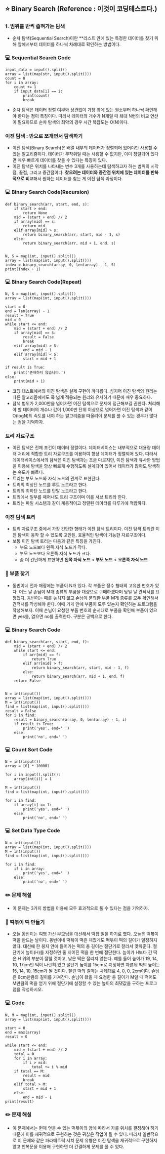 ## :star: Binary Search (Reference : 이것이 코딩테스트다.)

### 1. 범위를 반씩 좁혀가는 탐색
- 순차 탐색(Sequential Search)이란 **리스트 안에 있는 특정한 데이터를 찾기 위해 앞에서부터 데이터를 하나씩 차례대로 확인하는 방법이다.

### :computer: Sequential Search Code

```
input_data = input().split()
array = list(map(str, input().split()))
count = 0
for i in array:
    count += 1
    if input_data[1] == i:
        print(count)
        break
```

- 순차 탐색은 데이터 정렬 여부와 상관없이 가장 앞에 있는 원소부터 하나씩 확인해야 한다는 점이 특징이다. 따라서 데이터의 개수가 N개일 때 쵀대 N번의 비교 연산이 필요하므로 순차 탐색의 최악의 경우 시간 복잡도는 O(N)이다.

### 이진 탐색 : 반으로 쪼개면서 탐색하기
- 이진 탐색(Binary Search)은 배열 내부의 데이터가 정렬되어 있어야만 사용할 수 있는 알고리즘이다. 데이터가 무작위일 때는 사용할 수 없지만, 이미 정렬되어 있다면 매우 빠르게 데이터를 찾을 수 있다는 특징이 있다.
- 이진 탐색은 위치를 나타내는 변수 3개를 사용하는데 탐색하고자 하는 범위의 시작점, 끝점, 그리고 중간점이다. **찾으려는 데이터와 중간점 위치에 있는 데이터를 반복적으로 비교**해서 원하는 데이터를 찾는 게 이진 탐색 과정이다.

### :computer: Binary Search Code(Recursion)

```
def binary_search(arr, start, end, s):
    if start > end:
        return None
    mid = (start + end) // 2
    if array[mid] == s:
        return mid
    elif array[mid] > s:
        return binary_search(arr, start, mid - 1, s)
    else:
        return binary_search(arr, mid + 1, end, s)


N, S = map(int, input().split())
array = list(map(int, input().split()))
index = binary_search(array, 0, len(array) - 1, S)
print(index + 1)
```

### :computer: Binary Search Code(Repeat)

```
N, S = map(int, input().split())
array = list(map(int, input().split()))

start = 0
end = len(array) - 1
result = True
mid = 0
while start <= end:
    mid = (start + end) // 2
    if array[mid] == S:
        result = False
        break
    elif array[mid] > S:
        end = mid - 1
    elif array[mid] < S:
        start = mid + 1

if result is True:
    print('존재하지 않습니다.')
else:
    print(mid + 1)
```

- 코딩 테스트에서의 이진 탐색은 실제 구현이 까다롭다. 심지어 이진 탐색의 원리는 다른 알고리즘에서도 폭 넓게 적용되는 원리와 유사하기 때문에 매우 중요하다. 
- 탐색 범위가 2,000만을 넘어가면 이진 탐색으로 문제에 접근해보길 권한다. 처리해야 할 데이터의 개수나 값이 1,000만 단위 이상으로 넘어가면 이진 탐색과 같이 O(logN)의 속도를 내야 하는 알고리즘을 떠올려야 문제를 풀 수 있는 경우가 많다는 점을 기억하자.

### 트리 자료구조
- 이진 탐색은 전제 조건이 데이터 정렬이다. 데이터베이스는 내부적으로 대용량 데이터 처리에 적합한 트리 자료구조를 이용하여 항상 데이터가 정렬되어 있다. 따라서 데이터베이스에서의 탐색은 이진 탐색과는 조금 다르지만, 이진 탐색과 유사한 방법을 이용해 탐색을 항상 빠르게 수행하도록 설계되어 있어서 데이터가 많아도 탐색하는 속도가 빠르다.
- 트리는 부모 노드와 자식 노드의 관계로 표현된다.
- 트리의 최상단 노드를 루트 노드라고 한다.
- 트리의 최하단 노드를 단말 노드라고 한다.
- 트리에서 일부를 떼어내도 트리 구조이며 이를 서브 트리라 한다.
- 트리는 파일 시스템과 같이 계층적이고 정렬된 데이터를 다루기에 적합하다.

### 이진 탐색 트리
- 트리 자료구조 중에서 가장 간단한 형태가 이진 탐색 트리이다. 이진 탐색 트리란 이진 탐색이 동작 할 수 있도록 고안된, 효율적인 탐색이 가능한 자료구조이다.
- 보통 이진 탐색 트리는 다음과 같은 특징을 가진다.
    - 부모 노드보다 왼쪽 자식 노드가 작다.
    - 부모 노드보다 오른쪽 자식 노드가 크다.
    - 좀 더 간단하게 표현하면 **왼쪽 자식 노드** < **부모 노드** < **오른쪽 자식 노드**

### :speech_balloon: 부품 찾기
- 동빈이네 전자 매장에는 부품이 N개 있다. 각 부품은 정수 형태의 고유한 번호가 있다.
어느 날 손님이 M개 종류의 부품을 대량으로 구매하겠다며 당일 날 견적서를 요청했다.
동빈이는 때를 놓치지 않고 손님이 문의한 부품 M개 종류를 모두 확인해서 견적서를 작성해야 한다.
이때 가게 안에 부품이 모두 있는지 확인하는 프로그램을 작성해보자.
이때 손님이 요청한 부품 번호의 순서대로 부품을 확인해 부품이 있으면 yes를, 없으면 no를 출력한다. 구분은 공백으로 한다.

### :computer: Binary Search Code

```
def binary_search(arr, start, end, f):
    mid = (start + end) // 2
    while start <= end:
        if arr[mid] == f:
            return True
        elif arr[mid] > f:
            return binary_search(arr, start, mid - 1, f)
        else:
            return binary_search(arr, mid + 1, end, f)
    return False


N = int(input())
array = list(map(int, input().split()))
M = int(input())
find = list(map(int, input().split()))
result = False
for i in find:
    result = binary_search(array, 0, len(array) - 1, i)
    if result is True:
        print('yes', end=' ')
    else:
        print('no', end=' ')
```

### :computer: Count Sort Code

```
N = int(input())
array = [0] * 100001

for i in input().split():
    array[int(i)] = 1

M = int(input())
find = list(map(int, input().split()))

for i in find:
    if array[i] == 1:
        print('yes', end=' ')
    else:
        print('no', end=' ')

```

### :computer: Set Data Type Code

```
N = int(input())
array = list(map(int, input().split()))
M = int(input())
find = list(map(int, input().split()))

for i in find:
    if i in array:
        print('yes', end=' ')
    else:
        print('no', end=' ')
```

### :pencil2: 문제 해설
- 이 문제는 3가지 방법을 이용해 모두 효과적으로 풀 수 있다는 점을 기억하자.

### :speech_balloon: 떡볶이 떡 만들기
- 오늘 동빈이는 여행 가신 부모님을 대신해서 떡집 일을 하기로 했다. 오늘은 떡볶이 떡을 만드는 날이다.
동빈이네 떡볶이 떡은 재밌게도 떡볶이 떡의 길이가 일정하지 않다. 대신에 한 봉지 안에 들어가는 떡의 총 길이는 절단기로 잘라서 맞춰준다.
절단기에 높이(H)를 지정하면 줄 지어진 떡을 한 번에 절단한다. 높이가 H보다 긴 떡은 H 위의 부분이 잘릴 것이고, 낮은 떡은 잘리지 않는다.
예를 들어 높이가 19, 14, 10, 17cm인 떡이 나란히 있고 절단기 높이를 15cm로 지정하면 자른뒤 떡의 높이는 15, 14, 10, 15cm가 될 것이다.
잘린 떡의 길이는 차례대로 4, 0, 0, 2cm이다. 손님은 6cm만큼의 길이를 가져간다.
손님이 왔을 때 요청한 총 길이가 M일 때 적어도 M만큼의 떡을 얻기 위해 절단기에 설정할 수 있는 높이의 최댓값을 구하는 프로그램을 작성하시오.

### :computer: Code

```
N, M = map(int, input().split())
array = list(map(int, input().split()))

start = 0
end = max(array)
result = 0

while start <= end:
    mid = (start + end) // 2
    total = 0
    for i in array:
        if i > mid:
            total += i % mid
    if total == M:
        result = mid
        break
    elif total > M:
        start = mid + 1
    else:
        end = mid - 1
print(result)

```

### :pencil2: 문제 해설
- 이 문제에서는 현재 얻을 수 있는 떡볶이의 양에 따라서 자를 위치를 결정해야 하기 때문에 이를 재귀적으로 구현하는 것은 귀찮은 작업이 될 수 있다. 따라서 일반적으로 이 문제와 같은 파라메트릭 서치 문제 유형은 이진 탐색을 재귀적으로 구현하지 않고 반복문을 이용해 구현하면 더 간결하게 문제를 풀 수 있다.
